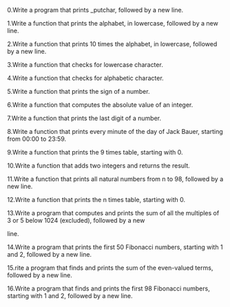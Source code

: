 0.Write a program that prints _putchar, followed by a new line.                                                             

1.Write a function that prints the alphabet, in lowercase, followed by a new line.                                          

2.Write a function that prints 10 times the alphabet, in lowercase, followed by a new line.                                 

3.Write a function that checks for lowercase character.                                                                     

4.Write a function that checks for alphabetic character.                                                                    

5.Write a function that prints the sign of a number.                                                                        

6.Write a function that computes the absolute value of an integer.                                                          

7.Write a function that prints the last digit of a number.                                                                  

8.Write a function that prints every minute of the day of Jack Bauer, starting from 00:00 to 23:59.                         

9.Write a function that prints the 9 times table, starting with 0.                                                          

10.Write a function that adds two integers and returns the result.                                                          

11.Write a function that prints all natural numbers from n to 98, followed by a new line.                                   

12.Write a function that prints the n times table, starting with 0.                                                         

13.Write a program that computes and prints the sum of all the multiples of 3 or 5 below 1024 (excluded), followed by a new 

line.                                                                                                                       

14.Write a program that prints the first 50 Fibonacci numbers, starting with 1 and 2, followed by a new line.               

15.rite a program that finds and prints the sum of the even-valued terms, followed by a new line.                           

16.Write a program that finds and prints the first 98 Fibonacci numbers, starting with 1 and 2, followed by a new line.


